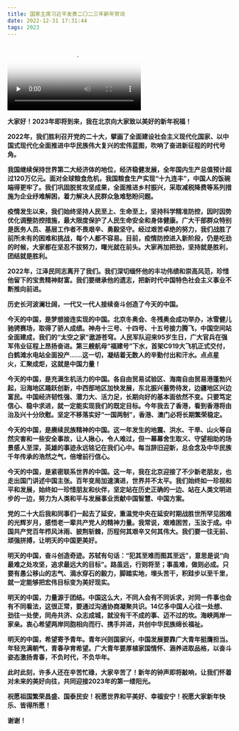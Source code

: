 ```yaml
---
title: 国家主席习近平发表二〇二三年新年贺词
date: 2022-12-31 17:31:44
tags: 2023
---
```


<video class="_3m8Oy" x-webkit-airplay="allow" preload="none" poster="http://vd3.bdstatic.com/mda-nmwg4dvx21a2y3xv/1672485855/mda-nmwg4dvx21a2y3xv00000000.jpg" src="http://vd3.bdstatic.com/mda-nmwg4dvx21a2y3xv/360p/h264/1672485855461384157/mda-nmwg4dvx21a2y3xv.mp4"></video>

**大家好！2023年即将到来，我在北京向大家致以美好的新年祝福！**

<!-- more -->

**2022年，我们胜利召开党的二十大，擘画了全面建设社会主义现代化国家、以中国式现代化全面推进中华民族伟大复兴的宏伟蓝图，吹响了奋进新征程的时代号角。**

**我国继续保持世界第二大经济体的地位，经济稳健发展，全年国内生产总值预计超过120万亿元。面对全球粮食危机，我国粮食生产实现“十九连丰”，中国人的饭碗端得更牢了。我们巩固脱贫攻坚成果，全面推进乡村振兴，采取减税降费等系列措施为企业纾难解困，着力解决人民群众急难愁盼问题。**

**疫情发生以来，我们始终坚持人民至上、生命至上，坚持科学精准防控，因时因势优化调整防控措施，最大限度保护了人民生命安全和身体健康。广大干部群众特别是医务人员、基层工作者不畏艰辛、勇毅坚守。经过艰苦卓绝的努力，我们战胜了前所未有的困难和挑战，每个人都不容易。目前，疫情防控进入新阶段，仍是吃劲的时候，大家都在坚忍不拔努力，曙光就在前头。大家再加把劲，坚持就是胜利，团结就是胜利。**

**2022年，江泽民同志离开了我们。我们深切缅怀他的丰功伟绩和崇高风范，珍惜他留下的宝贵精神财富。我们要继承他的遗志，把新时代中国特色社会主义事业不断推向前进。**

**历史长河波澜壮阔，一代又一代人接续奋斗创造了今天的中国。**

**今天的中国，是梦想接连实现的中国。北京冬奥会、冬残奥会成功举办，冰雪健儿驰骋赛场，取得了骄人成绩。神舟十三号、十四号、十五号接力腾飞，中国空间站全面建成，我们的“太空之家”遨游苍穹。人民军队迎来95岁生日，广大官兵在强军伟业征程上昂扬奋进。第三艘航母“福建号”下水，首架C919大飞机正式交付，白鹤滩水电站全面投产……这一切，凝结着无数人的辛勤付出和汗水。点点星火，汇聚成炬，这就是中国力量！**

**今天的中国，是充满生机活力的中国。各自由贸易试验区、海南自由贸易港蓬勃兴起，沿海地区踊跃创新，中西部地区加快发展，东北振兴蓄势待发，边疆地区兴边富民。中国经济韧性强、潜力大、活力足，长期向好的基本面依然不变。只要笃定信心、稳中求进，就一定能实现我们的既定目标。今年我去了香港，看到香港将由治及兴十分欣慰。坚定不移落实好“一国两制”，香港、澳门必将长期繁荣稳定。**

**今天的中国，是赓续民族精神的中国。这一年发生的地震、洪水、干旱、山火等自然灾害和一些安全事故，让人揪心，令人难过，但一幕幕舍生取义、守望相助的场景感人至深，英雄的事迹永远铭记在我们心中。每当辞旧迎新，总会念及中华民族千年传承的浩然之气，倍增前行信心。**

**今天的中国，是紧密联系世界的中国。这一年，我在北京迎接了不少新老朋友，也走出国门讲述中国主张。百年变局加速演进，世界并不太平。我们始终如一珍视和平和发展，始终如一珍惜朋友和伙伴，坚定站在历史正确的一边、站在人类文明进步的一边，努力为人类和平与发展事业贡献中国智慧、中国方案。**

**党的二十大后我和同事们一起去了延安，重温党中央在延安时期战胜世所罕见困难的光辉岁月，感悟老一辈共产党人的精神力量。我常说，艰难困苦，玉汝于成。中国共产党百年栉风沐雨、披荆斩棘，历程何其艰辛又何其伟大。我们要一往无前、顽强拼搏，让明天的中国更美好。**

**明天的中国，奋斗创造奇迹。苏轼有句话：“犯其至难而图其至远”，意思是说“向最难之处攻坚，追求最远大的目标”。路虽远，行则将至；事虽难，做则必成。只要有愚公移山的志气、滴水穿石的毅力，脚踏实地，埋头苦干，积跬步以至千里，就一定能够把宏伟目标变为美好现实。**

**明天的中国，力量源于团结。中国这么大，不同人会有不同诉求，对同一件事也会有不同看法，这很正常，要通过沟通协商凝聚共识。14亿多中国人心往一处想、劲往一处使，同舟共济、众志成城，就没有干不成的事、迈不过的坎。海峡两岸一家亲。衷心希望两岸同胞相向而行、携手并进，共创中华民族绵长福祉。**

**明天的中国，希望寄予青年。青年兴则国家兴，中国发展要靠广大青年挺膺担当。年轻充满朝气，青春孕育希望。广大青年要厚植家国情怀、涵养进取品格，以奋斗姿态激扬青春，不负时代，不负华年。**

**此时此刻，许多人还在辛苦忙碌，大家辛苦了！新年的钟声即将敲响，让我们怀着对未来的美好向往，共同迎接2023年的第一缕阳光。**

**祝愿祖国繁荣昌盛、国泰民安！祝愿世界和平美好、幸福安宁！祝愿大家新年快乐、皆得所愿！**

**谢谢！**
